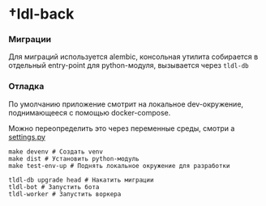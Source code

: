 # †ldl-back

### Миграции
Для миграций используется alembic, консольная утилита собирается в отдельный entry-point для python-модуля, вызывается через `tldl-db`

### Отладка
По умолчанию приложение смотрит на локальное dev-окружение, поднимающееся с помощью docker-compose.


Можно переопределить это через переменные среды, смотри а [settings.py](./tldl/settings.py)


```shell
make devenv # Создать venv
make dist # Установить python-модуль
make test-env-up # Поднять локальное окружение для разработки

tldl-db upgrade head # Накатить миграции
tldl-bot # Запустить бота
tldl-worker # Запустить воркера
```
